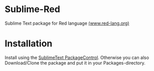 Sublime-Red
===========

Sublime Text package for Red language [(www.red-lang.org)](http://www.red-lang.org)

# Installation

Install using the [SublimeText PackageControl](https://sublime.wbond.net). Otherwise you can also Download/Clone the package and put it in your Packages-directory.
